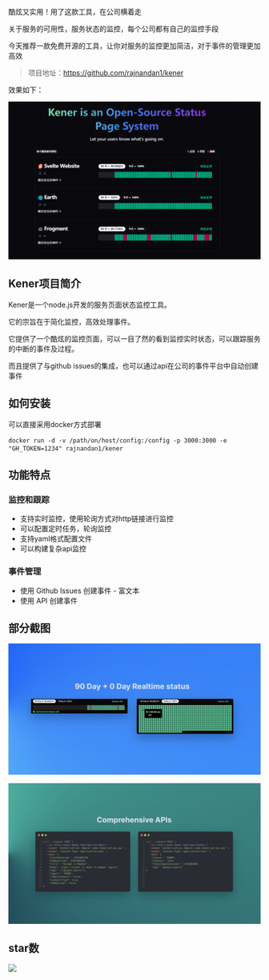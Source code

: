 酷炫又实用！用了这款工具，在公司横着走

关于服务的可用性，服务状态的监控，每个公司都有自己的监控手段

今天推荐一款免费开源的工具，让你对服务的监控更加简洁，对于事件的管理更加高效

>项目地址：https://github.com/rajnandan1/kener

效果如下：

![](image.png)

## Kener项目简介

Kener是一个node.js开发的服务页面状态监控工具。

它的宗旨在于简化监控，高效处理事件。

它提供了一个酷炫的监控页面，可以一目了然的看到监控实时状态，可以跟踪服务的中断的事件及过程。

而且提供了与github issues的集成，也可以通过api在公司的事件平台中自动创建事件

## 如何安装

可以直接采用docker方式部署

```
docker run -d -v /path/on/host/config:/config -p 3000:3000 -e "GH_TOKEN=1234" rajnandan1/kener
```


## 功能特点

### 监控和跟踪
- 支持实时监控，使用轮询方式对http链接进行监控
- 可以配置定时任务，轮询监控
- 支持yaml格式配置文件
- 可以构建复杂api监控
### 事件管理

- 使用 Github Issues 创建事件 - 富文本
- 使用 API 创建事件

## 部分截图

![](image-1.png)

![](image-2.png)

## star数

 ![](https://img.shields.io/github/stars/rajnandan1/kener?style=flat-square)